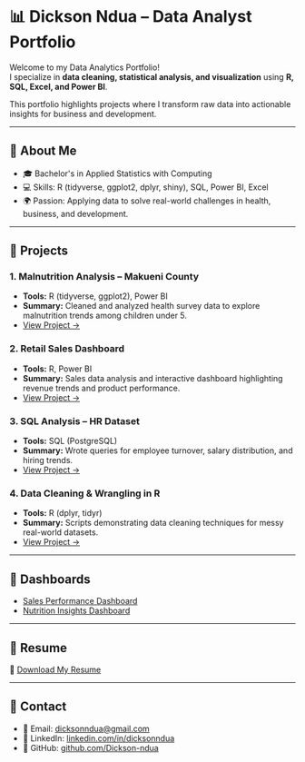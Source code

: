 # 📊 Dickson Ndua – Data Analyst Portfolio

Welcome to my Data Analytics Portfolio!  
I specialize in **data cleaning, statistical analysis, and visualization** using **R, SQL, Excel, and Power BI**.  

This portfolio highlights projects where I transform raw data into actionable insights for business and development.

---

## 🔹 About Me
- 🎓 Bachelor's in Applied Statistics with Computing  
- 💻 Skills: R (tidyverse, ggplot2, dplyr, shiny), SQL, Power BI, Excel  
- 🌍 Passion: Applying data to solve real-world challenges in health, business, and development.  

---

## 🔹 Projects

### 1. Malnutrition Analysis – Makueni County
- **Tools:** R (tidyverse, ggplot2), Power BI  
- **Summary:** Cleaned and analyzed health survey data to explore malnutrition trends among children under 5.  
- [View Project →](projects/malnutrition-analysis/README.md)

### 2. Retail Sales Dashboard
- **Tools:** R, Power BI  
- **Summary:** Sales data analysis and interactive dashboard highlighting revenue trends and product performance.  
- [View Project →](projects/sales-dashboard/README.md)

### 3. SQL Analysis – HR Dataset
- **Tools:** SQL (PostgreSQL)  
- **Summary:** Wrote queries for employee turnover, salary distribution, and hiring trends.  
- [View Project →](projects/sql-queries/README.md)

### 4. Data Cleaning & Wrangling in R
- **Tools:** R (dplyr, tidyr)  
- **Summary:** Scripts demonstrating data cleaning techniques for messy real-world datasets.  
- [View Project →](projects/data-cleaning/README.md)

---

## 🔹 Dashboards
- [Sales Performance Dashboard](dashboards/sales_dashboard.png)  
- [Nutrition Insights Dashboard](dashboards/nutrition_dashboard.png)

---

## 🔹 Resume
📄 [Download My Resume](resume/Dickson_Ndua_Data_Analyst.pdf)

---

## 🔹 Contact
- 📧 Email: dicksonndua@gmail.com  
- 💼 LinkedIn: [linkedin.com/in/dicksonndua](https://linkedin.com/)  
- 🐙 GitHub: [github.com/Dickson-ndua](https://github.com/Dickson-ndua)
